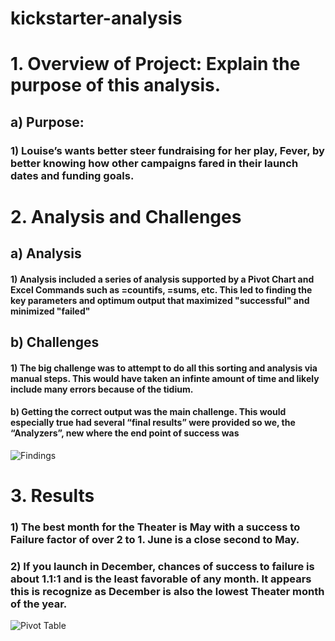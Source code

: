 # kickstarter-analysis

# 1.	Overview of Project: Explain the purpose of this analysis.

## a) Purpose:

### 1)	Louise’s wants better steer fundraising for her play, Fever, by better knowing how other campaigns fared in their launch dates and funding goals. 

# 2.	Analysis and Challenges

## a)	Analysis 
#### 1) Analysis included a series of analysis supported by a Pivot Chart and Excel Commands such as =countifs, =sums, etc. This led to finding the key parameters and optimum output that maximized "successful" and minimized "failed"
## b)	Challenges 
#### 1) The big challenge was to attempt to do all this sorting and analysis via manual steps. This would have taken an infinte amount of time and likely include many errors because of the tidium. 

#### b)	Getting the correct output was the main challenge. This would especially true had several “final results” were provided so we, the “Analyzers”, new where the end point of success was

![Findings]()


# 3.	Results

### 1)	The best month for the Theater is May with a success to Failure factor of over 2 to 1. June is a close second to May. 

### 2)	If you launch in December, chances of success to failure is about 1.1:1 and is the least favorable of any month. It appears this is recognize as December is also the lowest Theater month of the year.


![Pivot Table](https://user-images.githubusercontent.com/98625504/152284856-84ba1e46-5de1-4a5b-b6b3-3eb4b822588a.png)
